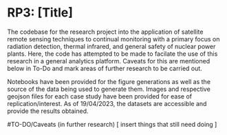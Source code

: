 # RP3: [Title]

The codebase for the research project into the application of satellite remote sensing techniques to continual monitoring with a primary focus on radiation detection, thermal infrared, and general safety of nuclear power plants. Here, the code has attempted to be made to facilate the use of this research in a general analytics platform. Caveats for this are mentioned below in To-Do and mark areas of further research to be carried out.

Notebooks have been provided for the figure generations as well as the source of the data being used to generate them. Images and respective geojson files for each case study have been provided for ease of replication/interest. As of 19/04/2023, the datasets are accessible and provide the results obtained.

#TO-DO/Caveats (in further research)
[ insert things that still need doing ]
